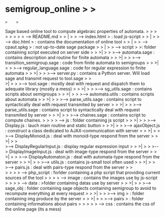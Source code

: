 # semigroup_online    >    >
    >    >
Sage based online tool to compute algebraic properties of automata.    >    >
    >    >
    >    >
    >    >
--> README.md    >    > 
|    >    >
--> index.html    > : load js-script    >    >
|    >    >
--> doc.html    >   : contains the documentation of online tool    >    >
|    >    >
--> cpaut.spkg    > : not up-to-date sage package    >    > 
|    >    >
--> script    >    >: folder containing script executed on server side    >    >
    >|    >    >
    >--> automata.sage  :   contains description and routine for finite automata    >    > 
    >|    >    >
    >--> transition_semigroup.sage  :   code from finite automata to semigroups    >    >
    >|    >    >
    >--> regular_language.sage  :   code for regular expression to finite automata    >    >
    >|    >    >
    >--> server.py  :   contains a Python server. Will load sage and transmit request to tool.sage    >    >   
    >|    >    >
    >--> tool.sage  :   mostly deal with request and dispatch them to adequate library (mostly a mess)    >    >
    >|    >    >
    >--> sg_utils.sage  :  contains scripts about semigroups    >    > 
    >|    >    >
    >--> automata.utils  :  contains scripts about automata    >    > 
    >|    >    >
    >--> parse_utils.sage   :   contains script to syntactically deal with request transmited by server    >    >
    >|    >    >
    >--> parse_utils.sage   :   contains script to syntactically deal with request transmited by server    >    >
    >|    >    >
    >--> chaines.sage   :   contains script to compute chaines.    >    >
    >    >
--> js  :   folder containing js script    >    > 
    >|    >    >
    >--> Display.js    :    lauch main routine and static button    >    >
    >|    >    >
    >--> ajaxObject.js :    construct a class dedicated to AJAX-communication with server    >    >
    >|    >    >
    >--> DisplayMonoid.js : deal with monoid-type respond from the server    >    >
    >|    >    >    
    >--> DisplayRegularInput.js  : display regular expression input    >    > 
    >|    >    >
    >--> DisplayImageInput.js   : deal with image-type respond from the server    >    >
    >|    >    >
    >--> DisplayAutomaton.js    : deal with automata-type respond from the server    >    >
    >|    >    >
    >--> utils.js   :    contains js-small tool often used    >    >
    >|    >    >
    >--> pairs.js   :   deal with pairs-type respond from the server    >    >  
    >    >
    >    > 
--> php_script  :   forlder containing a php script that providing current sources of the tool    >    >
    >    >
--> image  :    contains the images use by js-script    >    >
    >    >
--> data  :    >folder containing datas use by server    >    > 
    >|    >    >
    >--> sage_obj   :    folder containing sage objects containing semigroup to avoid to recompute everything at every request    >    >
    >|    >    >
    >--> img    >   :    folder containing img produce by the server    >    >
    >|    >    >
    >--> pairs    > :    folder containing informations about pairs    >    >
    >    >    >
--> css : contains the css of the online page (its a mess)
